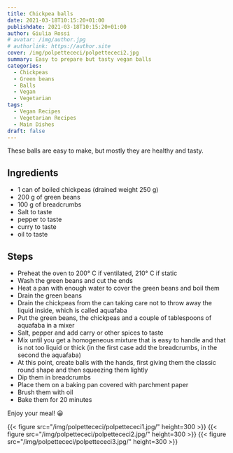 ```yaml
---
title: Chickpea balls
date: 2021-03-18T10:15:20+01:00
publishdate: 2021-03-18T10:15:20+01:00
author: Giulia Rossi
# avatar: /img/author.jpg
# authorlink: https://author.site
cover: /img/polpettececi/polpettececi2.jpg
summary: Easy to prepare but tasty vegan balls
categories:
  - Chickpeas
  - Green beans
  - Balls
  - Vegan
  - Vegetarian
tags:
  - Vegan Recipes
  - Vegetarian Recipes
  - Main Dishes
draft: false
---
```


These balls are easy to make, but mostly they are healthy and tasty.

## Ingredients

* 1 can of boiled chickpeas (drained weight 250 g)
* 200 g of green beans
* 100 g of breadcrumbs
* Salt to taste
* pepper to taste
* curry to taste
* oil to taste

## Steps

* Preheat the oven to 200° C if ventilated, 210° C if static
* Wash the green beans and cut the ends
* Heat a pan with enough water to cover the green beans and boil them
* Drain the green beans
* Drain the chickpeas from the can taking care not to throw away the liquid inside, which is called aquafaba
* Put the green beans, the chickpeas and a couple of tablespoons of aquafaba in a mixer
* Salt, pepper and add carry or other spices to taste
* Mix until you get a homogeneous mixture that is easy to handle and that is not too liquid or thick (in the first case add the breadcrumbs, in the second the aquafaba)
* At this point, create balls with the hands, first giving them the classic round shape and then squeezing them lightly
* Dip them in breadcrumbs
* Place them on a baking pan covered with parchment paper
* Brush them with oil
* Bake them for 20 minutes

Enjoy your meal! 😀


 {{< figure src="/img/polpettececi/polpettececi1.jpg/" height=300  >}}
 {{< figure src="/img/polpettececi/polpettececi2.jpg/" height=300  >}}
 {{< figure src="/img/polpettececi/polpettececi3.jpg/" height=300  >}}